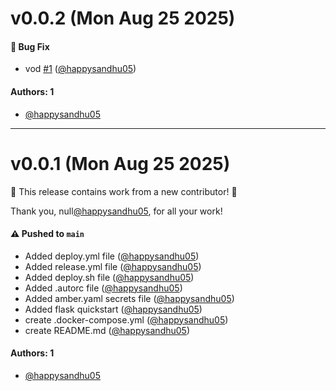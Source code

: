 # v0.0.2 (Mon Aug 25 2025)

#### 🐛 Bug Fix

- vod [#1](https://github.com/happysandhu05/container-9qk3lcu/pull/1) ([@happysandhu05](https://github.com/happysandhu05))

#### Authors: 1

- [@happysandhu05](https://github.com/happysandhu05)

---

# v0.0.1 (Mon Aug 25 2025)

:tada: This release contains work from a new contributor! :tada:

Thank you, null[@happysandhu05](https://github.com/happysandhu05), for all your work!

#### ⚠️ Pushed to `main`

- Added deploy.yml file ([@happysandhu05](https://github.com/happysandhu05))
- Added release.yml file ([@happysandhu05](https://github.com/happysandhu05))
- Added deploy.sh file ([@happysandhu05](https://github.com/happysandhu05))
- Added .autorc file ([@happysandhu05](https://github.com/happysandhu05))
- Added amber.yaml secrets file ([@happysandhu05](https://github.com/happysandhu05))
- Added flask quickstart ([@happysandhu05](https://github.com/happysandhu05))
- create .docker-compose.yml ([@happysandhu05](https://github.com/happysandhu05))
- create README.md ([@happysandhu05](https://github.com/happysandhu05))

#### Authors: 1

- [@happysandhu05](https://github.com/happysandhu05)
